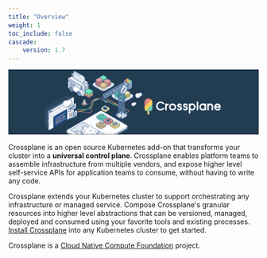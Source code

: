```yaml
---
title: "Overview"
weight: 1
toc_include: false
cascade:
    version: 1.7
---
```

![Crossplane](media/banner.png)

Crossplane is an open source Kubernetes add-on that transforms your cluster into
a **universal control plane**. Crossplane enables platform teams to assemble
infrastructure from multiple vendors, and expose higher level self-service APIs
for application teams to consume, without having to write any code.

Crossplane extends your Kubernetes cluster to support orchestrating any
infrastructure or managed service. Compose Crossplane's granular resources into
higher level abstractions that can be versioned, managed, deployed and consumed
using your favorite tools and existing processes. [Install Crossplane] into any
Kubernetes cluster to get started.

Crossplane is a [Cloud Native Compute Foundation][cncf] project.

<!-- Named Links -->

[Install Crossplane]: getting-started/install-configure.md
[cncf]: https://www.cncf.io/